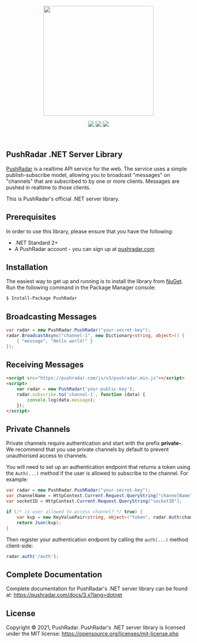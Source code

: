 <p align="center"><a href="https://pushradar.com" target="_blank"><img src="https://pushradar.com/images/logo/pushradar-logo-dark.svg" width="300"></a></p>

<p align="center">
    <a href="https://www.nuget.org/packages/PushRadar"><img src="https://img.shields.io/nuget/v/pushradar?cacheSeconds=60&color=5b86e5"></a>
    <a href="https://www.nuget.org/packages/PushRadar"><img src="https://img.shields.io/nuget/dt/pushradar?cacheSeconds=60&color=5b86e5"></a>
    <a href="https://www.nuget.org/packages/PushRadar"><img src="https://img.shields.io/badge/license-MIT-5b86e5"></a>
</p>
<br />

## PushRadar .NET Server Library

[PushRadar](https://pushradar.com) is a realtime API service for the web. The service uses a simple publish-subscribe model, allowing you to broadcast "messages" on "channels" that are subscribed to by one or more clients. Messages are pushed in realtime to those clients.

This is PushRadar's official .NET server library.

## Prerequisites

In order to use this library, please ensure that you have the following:

- .NET Standard 2+
- A PushRadar account - you can sign up at [pushradar.com](https://pushradar.com)

## Installation

The easiest way to get up and running is to install the library from [NuGet](http://nuget.org). Run the following command in the Package Manager console:

```bash
$ Install-Package PushRadar
```

## Broadcasting Messages

```csharp
var radar = new PushRadar.PushRadar("your-secret-key");
radar.BroadcastAsync("channel-1", new Dictionary<string, object>() {
    { "message", "Hello world!" }
});
```

## Receiving Messages

```html
<script src="https://pushradar.com/js/v3/pushradar.min.js"></script>
<script>
    var radar = new PushRadar('your-public-key');
    radar.subscribe.to('channel-1', function (data) {
        console.log(data.message);
    });
</script>
```

## Private Channels

Private channels require authentication and start with the prefix **private-**. We recommend that you use private channels by default to prevent unauthorised access to channels.

You will need to set up an authentication endpoint that returns a token using the `Auth(...)` method if the user is allowed to subscribe to the channel. For example:

```csharp
var radar = new PushRadar.PushRadar("your-secret-key");
var channelName = HttpContext.Current.Request.QueryString["channelName"];
var socketID = HttpContext.Current.Request.QueryString["socketID"];

if (/* is user allowed to access channel? */ true) {
    var kvp = new KeyValuePair<string, object>("token", radar.Auth(channelName, socketID));
    return Json(kvp);
}
```

Then register your authentication endpoint by calling the `auth(...)` method client-side:

```javascript
radar.auth('/auth');
```

## Complete Documentation

Complete documentation for PushRadar's .NET server library can be found at: <https://pushradar.com/docs/3.x?lang=dotnet>

## License

Copyright © 2021, PushRadar. PushRadar's .NET server library is licensed under the MIT license:
<https://opensource.org/licenses/mit-license.php>